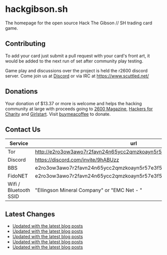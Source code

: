# hackgibson.sh
The homepage for the open source Hack The Gibson // SH trading card game.


## Contributing

To add your card just submit a pull request with your card's front art, it would be added to the next run of set after community play testing.

Game play and discussions over the project is held the r2600 discord server. Come join us at [Discord](https://discord.com/invite/9hABUzz) or via IRC at https://www.scuttled.net/


## Donations

Your donation of $13.37 or more is welcome and helps the hacking community at large with proceeds going to [2600 Magazine](https://2600.com/), [Hackers for Charity](https://hackersforcharity.org) and [Girlstart](https://girlstart.org).  Visit [buymeacoffee](https://www.buymeacoffee.com/hackgibson.sh) to donate.


## Contact Us

Service | url
-|-
Tor | http://e2ro3ow3awo7r2favn24n65ycc2qmzkoayn5r57e3f56nvjwdcgg32ad.onion
Discord | https://discord.com/invite/9hABUzz
BBS | e2ro3ow3awo7r2favn24n65ycc2qmzkoayn5r57e3f56nvjwdcgg32ad.onion:23
FidoNET | e2ro3ow3awo7r2favn24n65ycc2qmzkoayn5r57e3f56nvjwdcgg32ad.onion:24554
Wifi / Bluetooth SSID | "Ellingson Mineral Company" or "EMC Net - <fidonet address>"

## Latest Changes
<!-- BLOG-POST-LIST:START -->
- [Updated with the latest blog posts](https://github.com/DFW2600/hackgibson.sh/commit/55c0871b0139dc1612006f4b22e3bf433fe4b121)
- [Updated with the latest blog posts](https://github.com/DFW2600/hackgibson.sh/commit/e7735ccb45c9a17abe6fbba50f718f85b8a213fe)
- [Updated with the latest blog posts](https://github.com/DFW2600/hackgibson.sh/commit/d81c8764c4b9fc7015b04c3abc2d34b3167ec04a)
- [Updated with the latest blog posts](https://github.com/DFW2600/hackgibson.sh/commit/86c8a6dadc904dbf7ab14dd8555bfb1801e29e1e)
- [Updated with the latest blog posts](https://github.com/DFW2600/hackgibson.sh/commit/f99a48c3b809884bc34b8e64167a409e749bfbd3)
<!-- BLOG-POST-LIST:END -->
